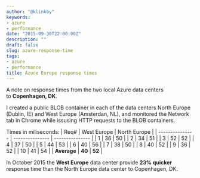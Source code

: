 ```yaml
---
author: "@klinkby"
keywords:
- azure
- performance
date: "2015-09-30T22:00:00Z"
description: ""
draft: false
slug: azure-response-time
tags:
- azure
- performance
title: Azure Europe response times
---
```



A note on response times from the two local Azure data centers to **Copenhagen, DK**.

I created a public BLOB container in each of the data centers North Europe (Dublin, IE) and West Europe (Amsterdan, NL), and monitored the Network tab in Chrome while issusing HTTP requests to the BLOB containers.

Times in miliseconds:
   | Req#            | West Europe     | North Europe    |
| --------------- | --------------- | --------------- |
| 1               | 36              | 50              |
| 2               | 34              | 51              |
| 3               | 52              | 52              |
| 4               | 37              | 50              |
| 5               | 44              | 53              |
| 6               | 40              | 56              |
| 7               | 38              | 50              |
| 8               | 40              | 52              |
| 9               | 36              | 52              |
| 10              | 41              | 54              |
| **Average** | **40**      | **52**      |



In October 2015 the **West Europe** data center provide **23% quicker** response time than the North Europe data center to Copenhagen, DK.

